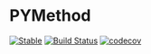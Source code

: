 # PYMethod

[![Stable](https://img.shields.io/badge/docs-stable-blue.svg)](https://KeitaNakamura.github.io/PYMethod.jl/stable)
[![Build Status](https://github.com/KeitaNakamura/PYMethod.jl/workflows/CI/badge.svg)](https://github.com/KeitaNakamura/PYMethod.jl/actions?query=workflow%3ACI)
[![codecov](https://codecov.io/gh/KeitaNakamura/PYMethod.jl/branch/main/graph/badge.svg?token=A9W4YZL4W7)](https://codecov.io/gh/KeitaNakamura/PYMethod.jl)
